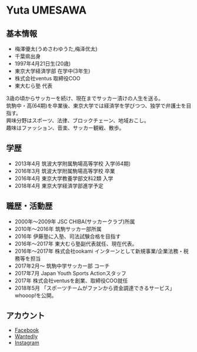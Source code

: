 # Yuta UMESAWA

## 基本情報
- 梅澤優太(うめさわゆうた,梅泽优太)
- 千葉県出身
- 1997年4月21日生(20歳)
- 東京大学経済学部 在学中(3年生)
- 株式会社ventus 取締役COO
- 東大むら塾 代表

3歳の頃からサッカーを続け、現在までサッカー漬けの人生を送る。\
筑駒中・高(64期)を卒業後、東京大学では経済学を学びつつ、独学で弁護士を目指す。\
興味分野はスポーツ、法律、ブロックチェーン、地域おこし。\
趣味はファッション、音楽、サッカー観戦、散歩。

## 学歴
- 2013年4月 筑波大学附属駒場高等学校 入学(64期)
- 2016年3月 筑波大学附属駒場高等学校 卒業
- 2016年4月 東京大学教養学部文科2類 入学
- 2018年4月 東京大学経済学部進学予定

## 職歴・活動歴
- 2000年〜2009年 JSC CHIBA(サッカークラブ)所属
- 2010年〜2016年 筑駒サッカー部所属
- 2016年 伊藤塾に入塾、司法試験合格を目指す
- 2016年〜2017年 東大むら塾副代表就任、現在代表。
- 2016年〜2017年 株式会社ookami インターンとして新規事業/企業法務・税務等を担当
- 2017年2月〜 筑駒中学サッカー部 コーチ
- 2017年7月 Japan Youth Sports Actionスタッフ
- 2017年 株式会社ventusを創業、取締役COO就任
- 2018年5月 「スポーツチームがファンから資金調達できるサービス」 whooop!を公開。

## アカウント
- [Facebook](https://www.facebook.com/yutaume421)
- [Wantedly](https://www.wantedly.com/users/18573033)
- [Instagram](https://www.instagram.com/yutaume/)
